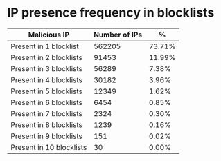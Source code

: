 # IP presence frequency in blocklists
| Malicious IP | Number of IPs | % |
|----|----|----|
| Present in 1 blocklist | 562205 | 73.71% |
| Present in 2 blocklists | 91453 | 11.99% |
| Present in 3 blocklists | 56289 | 7.38% |
| Present in 4 blocklists | 30182 | 3.96% |
| Present in 5 blocklists | 12349 | 1.62% |
| Present in 6 blocklists | 6454 | 0.85% |
| Present in 7 blocklists | 2324 | 0.30% |
| Present in 8 blocklists | 1239 | 0.16% |
| Present in 9 blocklists | 151 | 0.02% |
| Present in 10 blocklists | 30 | 0.00% |
